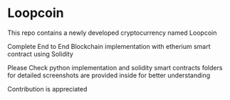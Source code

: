# Loopcoin
This repo contains a newly developed cryptocurrency named Loopcoin 

Complete End to End Blockchain implementation 
with etherium smart contract using Solidity 

Please Check python implementation and solidity smart contracts folders for detailed screenshots are provided inside for better understanding 

Contribution is appreciated
